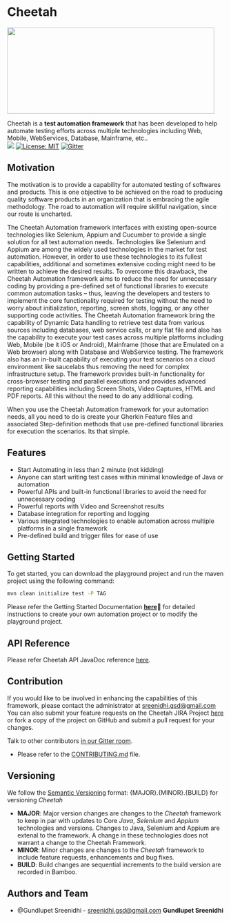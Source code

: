 # Cheetah

<img src="https://sreenidhi-gsd.com/resources/assets/img/cheetah-dark.gif" height="200" width="480" />

Cheetah is a **test automation framework** that has been developed to help automate testing efforts across multiple technologies including Web, Mobile, WebServices, Database, Mainframe, etc..
<span style="align:center"><br/>
 <a href="https://bamboo.sreenidhi-gsd.com/browse/CHEETAH-BP2/"><img src="https://bamboo.sreenidhi-gsd.com/plugins/servlet/wittified/build-status/CHEETAH-BP2"></a><space>
[![License: MIT](https://img.shields.io/badge/License-MIT-yellow.svg)](https://opensource.org/licenses/MIT)<space>
[![Gitter](https://badges.gitter.im/cheetah-automation/community.svg)](https://gitter.im/cheetah-automation/community?utm_source=badge&utm_medium=badge&utm_campaign=pr-badge)
 </span>
## Motivation

The motivation is to provide a capability for automated testing of softwares and products.  This is one objective to be achieved on the road to producing quality software products in an organization that is embracing the agile methodology.  The road to automation will require skillful navigation, since our route is uncharted. 

The Cheetah Automation framework interfaces with existing open-source technologies like Selenium, Appium and Cucumber to provide a single solution for all test automation needs. Technologies like Selenium and Appium are among the widely used technologies in the market for test automation. However, in order to use these technologies to its fullest capabilities, additional and sometimes extensive coding might need to be written to achieve the desired results. To overcome this drawback, the Cheetah Automation framework aims to reduce the need for unnecessary coding by providing a pre-defined set of functional libraries to execute common automation tasks – thus, leaving the developers and testers to implement the core functionality required for testing without the need to worry about initialization, reporting, screen shots, logging, or any other supporting code activities. 
The Cheetah Automation framework bring the capability of Dynamic Data handling to retrieve test data from various sources including databases, web service calls, or any flat file and also has the capability to execute your test cases across multiple platforms including Web, Mobile (be it iOS or Android), Mainframe (those that are Emulated on a Web browser) along with Database and WebService testing. The framework also has an in-built capability of executing your test scenarios on a cloud environment like saucelabs thus removing the need for complex infrastructure setup. The framework provides built-in functionality for cross-browser testing and parallel executions and provides advanced reporting capabilities including Screen Shots, Video Captures, HTML and PDF reports. All this without the need to do any additional coding. 

When you use the Cheetah Automation framework for your automation needs, all you need to do is create your Gherkin Feature files and associated Step-definition methods that use pre-defined functional libraries for execution the scenarios. Its that simple. 


## Features
* Start Automating in less than 2 minute (not kidding)
* Anyone can start writing test cases within minimal knowledge of Java or automation
* Powerful APIs and built-in functional libraries to avoid the need for unnecessary coding
* Powerful reports with Video and Screenshot results
* Database integration for reporting and logging
* Various integrated technologies to enable automation across multiple platforms in a single framework
* Pre-defined build and trigger files for ease of use


## Getting Started

To get started, you can download the playground project and run the maven project using the following command: 
```sh
mvn clean initialize test -P TAG
```

Please refer the Getting Started Documentation <a href="https://confluence.sreenidhi-gsd.com/display/CHEETAH/Getting+Started" target="_blank">**here**</a>:blue_book: for detailed instructions to create your own automation project or to modify the playground project.


## API Reference

Please refer Cheetah API JavaDoc reference <a href="https://cheetah-doc.sreenidhi-gsd.com/" target="_blank">here</a>.


## Contribution

If you would like to be involved in enhancing the capabilities of this framework, please contact the administrator at sreenidhi.gsd@gmail.com 
You can also submit your feature requests on the Cheetah JIRA Project <a href="https://jira.sreenidhi-gsd.com/secure/RapidBoard.jspa?rapidView=142&projectKey=Cheetah" target="_blank">here</a> or fork a copy of the project on GitHub and submit a pull request for your changes.

Talk to other contributors [in our Gitter room](https://gitter.im/cheetah-automation).

* Please refer to the [CONTRIBUTING.md](CONTRIBUTING.md) file.


## Versioning
We follow the [Semantic Versioning](https://semver.org/) format: {MAJOR}.{MINOR}.{BUILD} for versioning *Cheetah*

* **MAJOR**: Major version changes are changes to the *Cheetah* framework to keep in par with updates to Core *Java*, *Selenium* and *Appium* technologies and versions. Changes to Java, Selenium and Appium are extenal to the framework. A change in these technologies does not warrant a change to the Cheetah Framework.
* **MINOR**: Minor changes are changes to the  *Cheetah* framework to include feature requests, enhancements and bug fixes.
* **BUILD**: Build changes are sequential increments to the build version are recorded in Bamboo.


## Authors and Team
* @Gundlupet Sreenidhi - sreenidhi.gsd@gmail.com **Gundlupet Sreenidhi**  

